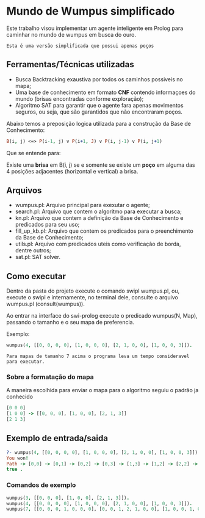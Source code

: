 # Mundo de Wumpus simplificado

Este trabalho visou implementar um agente inteligente em Prolog para caminhar no mundo de wumpus em busca do ouro.

```!
Esta é uma versão simplificada que possui apenas poços
```

## Ferramentas/Técnicas utilizadas
- Busca Backtracking exaustiva por todos os caminhos possiveis no mapa;
- Uma base de conhecimento em formato **CNF** contendo informaçoes do mundo (brisas encontradas conforme exploração);
- Algoritmo SAT para garantir que o agente fara apenas movimentos seguros, ou seja, que são garantidos que não encontraram poços.

Abaixo temos a preposição logica utilizada para a construção da Base de Conhecimento:
```prolog
B(i, j) <=> P(i-1, j) v P(i+1, J) v P(i, j-1) v P(i, j+1)
```
Que se entende para:

Existe uma **brisa** em B(i, j) se e somente se existe um **poço** em alguma das 4 posições adjacentes (horizontal e vertical) a brisa.

## Arquivos
- wumpus.pl: Arquivo principal para exexutar o agente;
- search.pl: Arquivo que contem o algoritmo para executar a busca;
- kn.pl: Arquivo que contem a definição da Base de Conhecimento e predicados para seu uso;
- fill_up_kb.pl: Arquivo que contem os predicados para o preenchimento da Base de Conhecimento;
- utils.pl: Arquivo com predicados uteis como verificação de borda, dentre outros;
- sat.pl: SAT solver.

## Como executar

Dentro da pasta do projeto execute o comando swipl wumpus.pl, ou, execute o swipl e internamente, no terminal dele, consulte o arquivo wumpus.pl (consult(wumpus)).

Ao entrar na interface do swi-prolog execute o predicado wumpus(N, Map), passando o tamanho e o seu mapa de preferencia.

Exemplo:
```prolog
wumpus(4, [[0, 0, 0, 0], [1, 0, 0, 0], [2, 1, 0, 0], [1, 0, 0, 3]]).
```

```!
Para mapas de tamanho 7 acima o programa leva um tempo consideravel para executar.
```

### Sobre a formatação do mapa

A maneira escolhida para enviar o mapa para o algoritmo seguiu o padrão ja conhecido

```prolog
[0 0 0]
[1 0 0] -> [[0, 0, 0], [1, 0, 0], [2, 1, 3]]
[2 1 3]
```

## Exemplo de entrada/saida

```prolog
?- wumpus(4, [[0, 0, 0, 0], [1, 0, 0, 0], [2, 1, 0, 0], [1, 0, 0, 3]]).
You won!
Path -> [0,0] -> [0,1] -> [0,2] -> [0,3] -> [1,3] -> [1,2] -> [2,2] -> [3,2] -> [3,3]
true .
```

### Comandos de exemplo

```prolog
wumpus(3, [[0, 0, 0], [1, 0, 0], [2, 1, 3]]).
wumpus(4, [[0, 0, 0, 0], [1, 0, 0, 0], [2, 1, 0, 0], [1, 0, 0, 3]]).
wumpus(7, [[0, 0, 0, 1, 0, 0, 0], [0, 0, 1, 2, 1, 0, 0], [1, 0, 0, 1, 0, 0, 1], [2, 1, 0, 0, 0, 1, 2], [1, 0, 0, 1, 0, 0, 1], [0, 1, 1, 2, 1, 0, 0], [1, 2, 1, 3, 0, 0, 0]]).
```